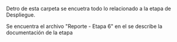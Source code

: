Detro de esta carpeta se encuetra todo lo relacionado a la etapa de Despliegue. 

Se encuentra el archivo "Reporte - Etapa 6" en el se describe la documentación de la etapa
